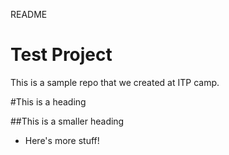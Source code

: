 README

Test Project
============

This is a sample repo that we created at ITP camp.

#This is a heading

##This is a smaller heading

* Here's more stuff!